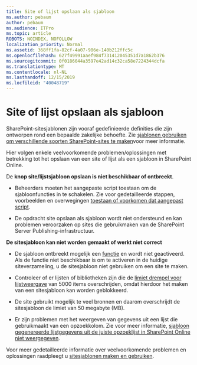 ```yaml
---
title: Site of lijst opslaan als sjabloon
ms.author: pebaum
author: pebaum
ms.audience: ITPro
ms.topic: article
ROBOTS: NOINDEX, NOFOLLOW
localization_priority: Normal
ms.assetid: 368ff1fa-82cf-4a07-986e-140b212ffc5c
ms.openlocfilehash: 627f49991aaef984f731412045351d7a1862b376
ms.sourcegitcommit: 0f0186044a3597e42ad14c32ca58e7224344dcfa
ms.translationtype: MT
ms.contentlocale: nl-NL
ms.lasthandoff: 12/15/2019
ms.locfileid: "40048719"
---
```

# <a name="save-site-or-list-as-a-template"></a>Site of lijst opslaan als sjabloon

SharePoint-sitesjablonen zijn vooraf gedefinieerde definities die zijn ontworpen rond een bepaalde zakelijke behoefte. Zie [sjablonen gebruiken om verschillende soorten SharePoint-sites te maken](https://support.office.com/article/using-templates-to-create-different-kinds-of-sharepoint-sites-449eccec-ff99-4cf3-b62e-dcfee37e8da4)voor meer informatie.

Hier volgen enkele veelvoorkomende problemen/oplossingen met betrekking tot het opslaan van een site of lijst als een sjabloon in SharePoint Online.

De **knop site/lijstsjabloon opslaan is niet beschikbaar of ontbreekt**. 

- Beheerders moeten het aangepaste script toestaan om de sjabloonfuncties in te schakelen. Zie voor gedetailleerde stappen, voorbeelden en overwegingen [toestaan of voorkomen dat aangepast script](https://docs.microsoft.com/sharepoint/allow-or-prevent-custom-script).


- De opdracht site opslaan als sjabloon wordt niet ondersteund en kan problemen veroorzaken op sites die gebruikmaken van de SharePoint Server Publishing-infrastructuur.


**De sitesjabloon kan niet worden gemaakt of werkt niet correct**

- De sjabloon ontbreekt mogelijk een [functie](https://social.technet.microsoft.com/wiki/contents/articles/14423.sharepoint-2013-existing-features-guid.aspx) en wordt niet geactiveerd. Als de functie niet beschikbaar is om te activeren in de huidige siteverzameling, u de sitesjabloon niet gebruiken om een site te maken.


- Controleer of er lijsten of bibliotheken zijn die de [limiet drempel voor lijstweergave](https://support.office.com/article/Manage-large-lists-and-libraries-in-SharePoint-B8588DAE-9387-48C2-9248-C24122F07C59) van 5000 items overschrijden, omdat hierdoor het maken van een sitesjabloon kan worden geblokkeerd.


- De site gebruikt mogelijk te veel bronnen en daarom overschrijdt de sitesjabloon de limiet van 50 megabyte (MB).


- Er zijn problemen met het weergeven van gegevens uit een lijst die gebruikmaakt van een opzoekkolom. Zie voor meer informatie, [sjabloon gegenereerde lijstgegevens uit de juiste opzoeklijst in SharePoint Online niet weergegeven](https://docs.microsoft.com/sharepoint/support/lists-and-libraries/template-generated-list-incorrect-data).


Voor meer gedetailleerde informatie over veelvoorkomende problemen en oplossingen raadpleegt u [sitesjablonen maken en gebruiken](https://support.office.com/article/Create-and-use-site-templates-60371B0F-00E0-4C49-A844-34759EBDD989).

